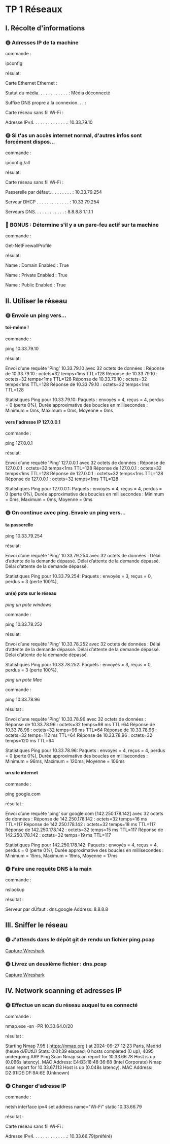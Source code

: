 # TP 1 Réseaux

## I. Récolte d'informations

### 🌞 Adresses IP de ta machine
commande :   

ipconfig 

résulat:


Carte Ethernet Ethernet :

   Statut du média. . . . . . . . . . . . : Média déconnecté
   
   Suffixe DNS propre à la connexion. . . :

Carte réseau sans fil Wi-Fi :

   Adresse IPv4. . . . . . . . . . . . . .: 10.33.79.10

### 🌞 Si t'as un accès internet normal, d'autres infos sont forcément dispos...
commande :

ipconfig /all

résulat:


Carte réseau sans fil Wi-Fi :

   Passerelle par défaut. . . . . . . . . : 10.33.79.254
   
   Serveur DHCP . . . . . . . . . . . . . : 10.33.79.254

Serveurs DNS. . .  . . . . . . . . .  : 8.8.8.8 
                                            1.1.1.1

### 🌟 BONUS : Détermine s'il y a un pare-feu actif sur ta machine
commande :

Get-NetFirewallProfile

résulat:


Name                            : Domain
Enabled                         : True

Name                            : Private
Enabled                         : True

Name                            : Public
Enabled                         : True


## II. Utiliser le réseau

### 🌞 Envoie un ping vers...

#### toi-même ! 
commande :

 ping 10.33.79.10

résulat:

 Envoi d’une requête 'Ping'  10.33.79.10 avec 32 octets de données :
Réponse de 10.33.79.10 : octets=32 temps<1ms TTL=128
Réponse de 10.33.79.10 : octets=32 temps<1ms TTL=128
Réponse de 10.33.79.10 : octets=32 temps<1ms TTL=128
Réponse de 10.33.79.10 : octets=32 temps<1ms TTL=128

Statistiques Ping pour 10.33.79.10:
    Paquets : envoyés = 4, reçus = 4, perdus = 0 (perte 0%),
Durée approximative des boucles en millisecondes :
    Minimum = 0ms, Maximum = 0ms, Moyenne = 0ms

#### vers l'adresse IP 127.0.0.1
commande :

ping 127.0.0.1

résulat:


Envoi d’une requête 'Ping'  127.0.0.1 avec 32 octets de données :
Réponse de 127.0.0.1 : octets=32 temps<1ms TTL=128
Réponse de 127.0.0.1 : octets=32 temps<1ms TTL=128
Réponse de 127.0.0.1 : octets=32 temps<1ms TTL=128
Réponse de 127.0.0.1 : octets=32 temps<1ms TTL=128

Statistiques Ping pour 127.0.0.1:
    Paquets : envoyés = 4, reçus = 4, perdus = 0 (perte 0%),
Durée approximative des boucles en millisecondes :
    Minimum = 0ms, Maximum = 0ms, Moyenne = 0ms

### 🌞 On continue avec ping. Envoie un ping vers...

#### ta passerelle

ping 10.33.79.254

résulat:


Envoi d’une requête 'Ping'  10.33.79.254 avec 32 octets de données :
Délai d’attente de la demande dépassé.
Délai d’attente de la demande dépassé.
Délai d’attente de la demande dépassé.

Statistiques Ping pour 10.33.79.254:
    Paquets : envoyés = 3, reçus = 0, perdus = 3 (perte 100%),

#### un(e) pote sur le réseau

*ping un pote windows*

commande :

ping 10.33.78.252

résulat:

Envoi d’une requête 'Ping'  10.33.78.252 avec 32 octets de données :
Délai d’attente de la demande dépassé.
Délai d’attente de la demande dépassé.
Délai d’attente de la demande dépassé.

Statistiques Ping pour 10.33.78.252:
    Paquets : envoyés = 3, reçus = 0, perdus = 3 (perte 100%),

*ping un pote Mac*

commande :

ping 10.33.78.96

résultat :

Envoi d’une requête 'Ping'  10.33.78.96 avec 32 octets de données :
Réponse de 10.33.78.96 : octets=32 temps=98 ms TTL=64
Réponse de 10.33.78.96 : octets=32 temps=96 ms TTL=64
Réponse de 10.33.78.96 : octets=32 temps=112 ms TTL=64
Réponse de 10.33.78.96 : octets=32 temps=120 ms TTL=64

Statistiques Ping pour 10.33.78.96:
    Paquets : envoyés = 4, reçus = 4, perdus = 0 (perte 0%),
Durée approximative des boucles en millisecondes :
    Minimum = 96ms, Maximum = 120ms, Moyenne = 106ms

#### un site internet

commande :

ping google.com

résultat :

Envoi d’une requête 'ping' sur google.com [142.250.178.142] avec 32 octets de données :
Réponse de 142.250.178.142 : octets=32 temps=16 ms TTL=117
Réponse de 142.250.178.142 : octets=32 temps=18 ms TTL=117
Réponse de 142.250.178.142 : octets=32 temps=15 ms TTL=117
Réponse de 142.250.178.142 : octets=32 temps=19 ms TTL=117

Statistiques Ping pour 142.250.178.142:
    Paquets : envoyés = 4, reçus = 4, perdus = 0 (perte 0%),
Durée approximative des boucles en millisecondes :
    Minimum = 15ms, Maximum = 19ms, Moyenne = 17ms

### 🌞 Faire une requête DNS à la main

commande : 

nslookup

résultat :

Serveur par dÚfaut :   dns.google
Address:  8.8.8.8

## III. Sniffer le réseau

### 🌞 J'attends dans le dépôt git de rendu un fichier ping.pcap

[Capture Wireshark](#ping.pcap)

### 🌞 Livrez un deuxième fichier : dns.pcap

[Capture Wireshark](#dns.pcap)

## IV. Network scanning et adresses IP

### 🌞 Effectue un scan du réseau auquel tu es connecté
commande :

 nmap.exe -sn -PR 10.33.64.0/20

résultat :

Starting Nmap 7.95 ( https://nmap.org ) at 2024-09-27 12:23 Paris, Madrid (heure dÆÚtÚ)
Stats: 0:01:39 elapsed; 0 hosts completed (0 up), 4095 undergoing ARP Ping Scan
Nmap scan report for 10.33.66.78
Host is up (0.066s latency).
MAC Address: E4:B3:18:48:36:68 (Intel Corporate)
Nmap scan report for 10.33.67.113
Host is up (0.048s latency).
MAC Address: D2:91:DE:DF:9A:6E (Unknown)

### 🌞 Changer d'adresse IP

commande : 

netsh interface ipv4 set address name="Wi-Fi" static 10.33.66.79

résultat : 

Carte réseau sans fil Wi-Fi :
 
   Adresse IPv4. . . . . . . . . . . . . .: 10.33.66.79(préféré)
 
